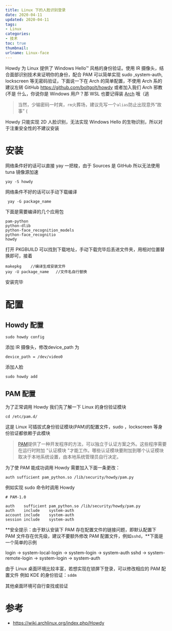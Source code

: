 ```yaml
---
title: Linux 下的人脸识别登录
date: 2020-04-11
updated: 2020-04-11
tags: 
- Linux
categories: 
- 技术
toc: true
thumbnail:
urlname: Linux-face
---
```

Howdy 为 Linux 提供了 Windows Hello™ 风格的身份验证。<!--more-->使用 IR 摄像头，结合面部识别技术来证明你的身份，配合 PAM 可以简单实现 sudo ,system-auth, lockscreen 等无密码验证，下面说一下在 Arch 的简单配置，不使用 Arch 系的建议左转 GitHub https://github.com/boltgolt/howdy 或者加入我们 Arch 邪教 (不是
什么，你说你是 Windows 用户？那 WSL 也要记得装 [Arch](https://github.com/yuk7/ArchWSL/releases) 哦（逃

> 当然，少输密码一时爽，`rm`火葬场，建议先写一个`alias`防止出现意外“故事” (

Howdy 只能实现 2D 人脸识别，无法实现 Windows Hello 的生物识别，所以对于注重安全性的不建议安装

# 安装

网络条件好的话可以直接 yay 一把梭，由于 Sources 是 GitHub 所以无法使用 tuna 镜像源加速

```shell
yay -S howdy
```

网络条件不好的话可以手动下载编译

```shell
 yay -G package_name
```

下面是需要编译的几个应用包

```shell
pam-python
python-dlib
python-face_recognition_models
python-face_recognitio
howdy
```

打开 PKGBUILD 可以找到下载地址，手动下载完毕后丢进文件夹，用相对位置替换即可，接着

```shell
makepkg    //编译生成安装文件
yay -U package_name   //文件名自行替换
```

安装完毕

# 配置

## Howdy 配置

```shell
sudo howdy config
```

添加 IR 摄像头，修改device_path 为

```shell
device_path = /dev/video0
```

添加人脸

```shell
sudo howdy add
```

## PAM 配置

为了正常调用 Howdy 我们先了解一下 Linux 的身份验证模块

```shell
cd /etc/pam.d/
```

这是 Linux 可插拔式身份验证模块(PAM)的配置文件，sudo ，lockscreen 等身份验证都依赖于此模块

> [PAM](https://wiki.archlinux.org/index.php/PAM)提供了一种开发程序的方法，可以独立于认证方案之外。这些程序需要在运行时附加 "认证模块 "才能工作。哪些认证模块要附加到哪个认证模块取决于本地系统设置，由本地系统管理员自行决定。

为了使 PAM 能成功调用 Howdy 需要加入下面一条更改：

```shell
auth sufficient pam_python.so /lib/security/howdy/pam.py
```

例如实现 sudo 命令时调用 Howdy 

```shell
# PAM-1.0

auth    sufficient pam_python.so /lib/security/howdy/pam.py
auth    include    system-auth
account include    system-auth
session include    system-auth
```

**安全提示：由于默认安装下 PAM 存在配置文件的链接问题，即默认配置下 PAM 文件存在优先级，建议不要额外修改 PAM 配置文件，例如`sshd`，**下面是一个简单的示例



login -> system-local-login -> system-login -> system-auth
sshd -> system-remote-login -> system-login -> system-auth



由于 Linux 桌面环境比较丰富，若想实现在锁屏下登录，可以修改相应的 PAM 配置文件
例如 KDE 的身份验证：`sddm`

其他桌面环境可自行查找或验证
# 参考
 - https://wiki.archlinux.org/index.php/Howdy